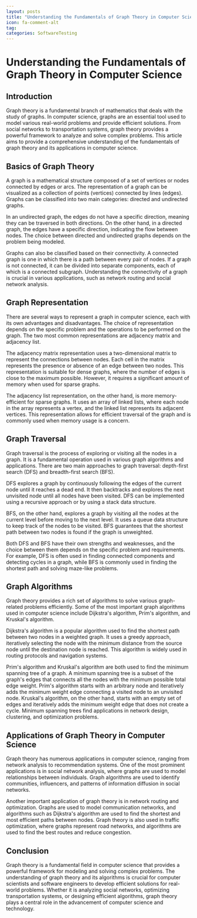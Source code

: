 ```yaml
---
layout: posts
title: "Understanding the Fundamentals of Graph Theory in Computer Science"
icon: fa-comment-alt
tag:      
categories: SoftwareTesting
---
```



# Understanding the Fundamentals of Graph Theory in Computer Science

## Introduction

Graph theory is a fundamental branch of mathematics that deals with the study of graphs. In computer science, graphs are an essential tool used to model various real-world problems and provide efficient solutions. From social networks to transportation systems, graph theory provides a powerful framework to analyze and solve complex problems. This article aims to provide a comprehensive understanding of the fundamentals of graph theory and its applications in computer science.

## Basics of Graph Theory

A graph is a mathematical structure composed of a set of vertices or nodes connected by edges or arcs. The representation of a graph can be visualized as a collection of points (vertices) connected by lines (edges). Graphs can be classified into two main categories: directed and undirected graphs.

In an undirected graph, the edges do not have a specific direction, meaning they can be traversed in both directions. On the other hand, in a directed graph, the edges have a specific direction, indicating the flow between nodes. The choice between directed and undirected graphs depends on the problem being modeled.

Graphs can also be classified based on their connectivity. A connected graph is one in which there is a path between every pair of nodes. If a graph is not connected, it can be divided into separate components, each of which is a connected subgraph. Understanding the connectivity of a graph is crucial in various applications, such as network routing and social network analysis.

## Graph Representation

There are several ways to represent a graph in computer science, each with its own advantages and disadvantages. The choice of representation depends on the specific problem and the operations to be performed on the graph. The two most common representations are adjacency matrix and adjacency list.

The adjacency matrix representation uses a two-dimensional matrix to represent the connections between nodes. Each cell in the matrix represents the presence or absence of an edge between two nodes. This representation is suitable for dense graphs, where the number of edges is close to the maximum possible. However, it requires a significant amount of memory when used for sparse graphs.

The adjacency list representation, on the other hand, is more memory-efficient for sparse graphs. It uses an array of linked lists, where each node in the array represents a vertex, and the linked list represents its adjacent vertices. This representation allows for efficient traversal of the graph and is commonly used when memory usage is a concern.

## Graph Traversal

Graph traversal is the process of exploring or visiting all the nodes in a graph. It is a fundamental operation used in various graph algorithms and applications. There are two main approaches to graph traversal: depth-first search (DFS) and breadth-first search (BFS).

DFS explores a graph by continuously following the edges of the current node until it reaches a dead end. It then backtracks and explores the next unvisited node until all nodes have been visited. DFS can be implemented using a recursive approach or by using a stack data structure.

BFS, on the other hand, explores a graph by visiting all the nodes at the current level before moving to the next level. It uses a queue data structure to keep track of the nodes to be visited. BFS guarantees that the shortest path between two nodes is found if the graph is unweighted.

Both DFS and BFS have their own strengths and weaknesses, and the choice between them depends on the specific problem and requirements. For example, DFS is often used in finding connected components and detecting cycles in a graph, while BFS is commonly used in finding the shortest path and solving maze-like problems.

## Graph Algorithms

Graph theory provides a rich set of algorithms to solve various graph-related problems efficiently. Some of the most important graph algorithms used in computer science include Dijkstra's algorithm, Prim's algorithm, and Kruskal's algorithm.

Dijkstra's algorithm is a popular algorithm used to find the shortest path between two nodes in a weighted graph. It uses a greedy approach, iteratively selecting the node with the minimum distance from the source node until the destination node is reached. This algorithm is widely used in routing protocols and navigation systems.

Prim's algorithm and Kruskal's algorithm are both used to find the minimum spanning tree of a graph. A minimum spanning tree is a subset of the graph's edges that connects all the nodes with the minimum possible total edge weight. Prim's algorithm starts with an arbitrary node and iteratively adds the minimum weight edge connecting a visited node to an unvisited node. Kruskal's algorithm, on the other hand, starts with an empty set of edges and iteratively adds the minimum weight edge that does not create a cycle. Minimum spanning trees find applications in network design, clustering, and optimization problems.

## Applications of Graph Theory in Computer Science

Graph theory has numerous applications in computer science, ranging from network analysis to recommendation systems. One of the most prominent applications is in social network analysis, where graphs are used to model relationships between individuals. Graph algorithms are used to identify communities, influencers, and patterns of information diffusion in social networks.

Another important application of graph theory is in network routing and optimization. Graphs are used to model communication networks, and algorithms such as Dijkstra's algorithm are used to find the shortest and most efficient paths between nodes. Graph theory is also used in traffic optimization, where graphs represent road networks, and algorithms are used to find the best routes and reduce congestion.

## Conclusion

Graph theory is a fundamental field in computer science that provides a powerful framework for modeling and solving complex problems. The understanding of graph theory and its algorithms is crucial for computer scientists and software engineers to develop efficient solutions for real-world problems. Whether it is analyzing social networks, optimizing transportation systems, or designing efficient algorithms, graph theory plays a central role in the advancement of computer science and technology.
